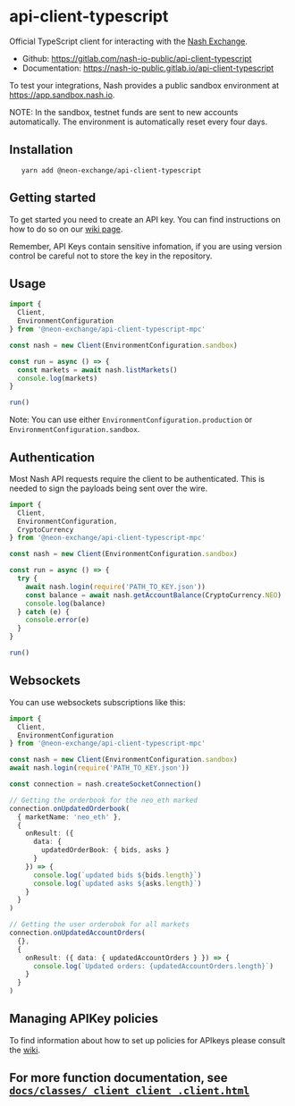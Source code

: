 # api-client-typescript

Official TypeScript client for interacting with the [Nash Exchange](https://nash.io/).

- Github: https://gitlab.com/nash-io-public/api-client-typescript
- Documentation: https://nash-io-public.gitlab.io/api-client-typescript

To test your integrations, Nash provides a public sandbox environment at https://app.sandbox.nash.io.

NOTE: In the sandbox, testnet funds are sent to new accounts automatically. The environment is automatically reset every four days.

## Installation

```
   yarn add @neon-exchange/api-client-typescript
```

## Getting started

To get started you need to create an API key. You can find instructions on how to do so on our [wiki page](https://gitlab.com/nash-io-public/api-client-typescript/-/wikis/Setting-up-API-keys).

Remember, API Keys contain sensitive infomation, if you are using version control be careful not to store the key in the repository.

## Usage

```typescript
import {
  Client,
  EnvironmentConfiguration
} from '@neon-exchange/api-client-typescript-mpc'

const nash = new Client(EnvironmentConfiguration.sandbox)

const run = async () => {
  const markets = await nash.listMarkets()
  console.log(markets)
}

run()
```

Note: You can use either `EnvironmentConfiguration.production` or `EnvironmentConfiguration.sandbox`.

## Authentication

Most Nash API requests require the client to be authenticated. This is needed to sign the payloads being sent over the wire.

```typescript
import {
  Client,
  EnvironmentConfiguration,
  CryptoCurrency
} from '@neon-exchange/api-client-typescript-mpc'

const nash = new Client(EnvironmentConfiguration.sandbox)

const run = async () => {
  try {
    await nash.login(require('PATH_TO_KEY.json'))
    const balance = await nash.getAccountBalance(CryptoCurrency.NEO)
    console.log(balance)
  } catch (e) {
    console.error(e)
  }
}

run()
```

## Websockets

You can use websockets subscriptions like this:

```typescript
import {
  Client,
  EnvironmentConfiguration
} from '@neon-exchange/api-client-typescript-mpc'

const nash = new Client(EnvironmentConfiguration.sandbox)
await nash.login(require('PATH_TO_KEY.json'))

const connection = nash.createSocketConnection()

// Getting the orderbook for the neo_eth marked
connection.onUpdatedOrderbook(
  { marketName: 'neo_eth' },
  {
    onResult: ({
      data: {
        updatedOrderBook: { bids, asks }
      }
    }) => {
      console.log(`updated bids ${bids.length}`)
      console.log(`updated asks ${asks.length}`)
    }
  }
)

// Getting the user orderobok for all markets
connection.onUpdatedAccountOrders(
  {},
  {
    onResult: ({ data: { updatedAccountOrders } }) => {
      console.log(`Updated orders: {updatedAccountOrders.length}`)
    }
  }
)
```

## Managing APIKey policies

To find information about how to set up policies for APIkeys please consult the [wiki](https://gitlab.com/nash-io-public/api-client-typescript/-/wikis/Apikey-policies).

## For more function documentation, see [`docs/classes/_client_client_.client.html`](./classes/_client_client_.client.html)
